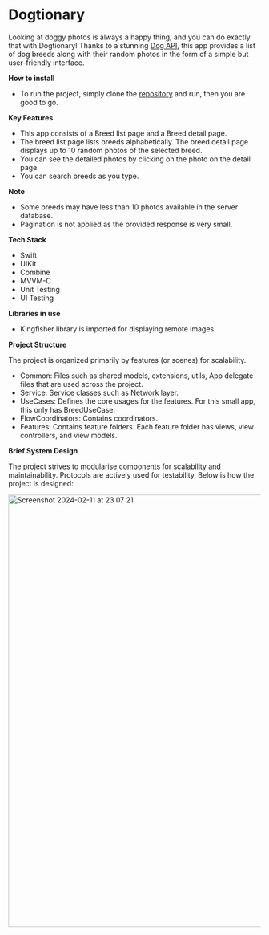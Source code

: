 # Dogtionary

Looking at doggy photos is always a happy thing, and you can do exactly that with Dogtionary! Thanks to a stunning [Dog API](https://dog.ceo/dog-api/), this app provides a list of dog breeds along with their random photos in the form of a simple but user-friendly interface.

**How to install**

- To run the project, simply clone the [repository](https://github.com/vanjang/Dogtionary.git) and run, then you are good to go.


**Key Features**

- This app consists of a Breed list page and a Breed detail page.
- The breed list page lists breeds alphabetically. The breed detail page displays up to 10 random photos of the selected breed.
- You can see the detailed photos by clicking on the photo on the detail page.
- You can search breeds as you type.


**Note**

- Some breeds may have less than 10 photos available in the server database.
- Pagination is not applied as the provided response is very small.


**Tech Stack**

- Swift
- UIKit
- Combine
- MVVM-C
- Unit Testing
- UI Testing


**Libraries in use**

- Kingfisher library is imported for displaying remote images.


**Project Structure**

The project is organized primarily by features (or scenes) for scalability.

- Common: Files such as shared models, extensions, utils, App delegate files that are used across the project.
- Service: Service classes such as Network layer.
- UseCases: Defines the core usages for the features. For this small app, this only has BreedUseCase.
- FlowCoordinators: Contains coordinators.
- Features: Contains feature folders. Each feature folder has views, view controllers, and view models.


**Brief System Design**

The project strives to modularise components for scalability and maintainability. Protocols are actively used for testability. Below is how the project is designed:

<img width="862" alt="Screenshot 2024-02-11 at 23 07 21" src="https://github.com/vanjang/Dogtionary/assets/54963905/d9b90e9d-2ad8-49ff-be8d-8666b8d39689">

